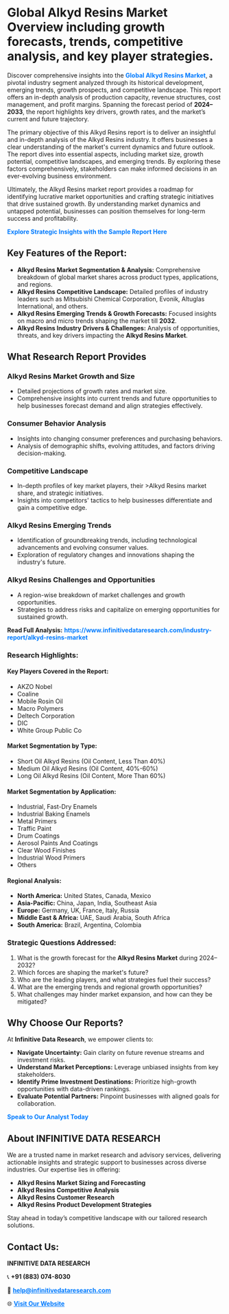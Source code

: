 <h1>Global Alkyd Resins Market Overview including growth forecasts, trends, competitive analysis, and key player strategies.</h1>
<p>
Discover comprehensive insights into the 
<a href="https://www.infinitivedataresearch.com/industry-report/alkyd-resins-market" rel="dofollow" style="color: #007BFF; text-decoration: none;"><strong>Global Alkyd Resins Market</strong></a>, a pivotal industry segment analyzed through its historical development, emerging trends, growth prospects, and competitive landscape. This report offers an in-depth analysis of production capacity, revenue structures, cost management, and profit margins. Spanning the forecast period of <strong>2024–2033</strong>, the report highlights key drivers, growth rates, and the market’s current and future trajectory.
</p>
<p>
The primary objective of this Alkyd Resins report is to deliver an insightful and in-depth analysis of the Alkyd Resins industry. It offers businesses a clear understanding of the market's current dynamics and future outlook. The report dives into essential aspects, including market size, growth potential, competitive landscapes, and emerging trends. By exploring these factors comprehensively, stakeholders can make informed decisions in an ever-evolving business environment.
</p>
<p>
Ultimately, the Alkyd Resins market report provides a roadmap for identifying lucrative market opportunities and crafting strategic initiatives that drive sustained growth. By understanding market dynamics and untapped potential, businesses can position themselves for long-term success and profitability.
</p>
<p>
<a href="https://www.infinitivedataresearch.com/request-sample/reportId=105645" style="color: #007BFF; text-decoration: none;"><strong>Explore Strategic Insights with the Sample Report Here</strong></a>
</p>

<h2>Key Features of the Report:</h2>
<ul>
<li><strong>Alkyd Resins Market Segmentation & Analysis:</strong> Comprehensive breakdown of global market shares across product types, applications, and regions.</li>
<li><strong>Alkyd Resins Competitive Landscape:</strong> Detailed profiles of industry leaders such as Mitsubishi Chemical Corporation, Evonik, Altuglas International, and others.</li>
<li><strong>Alkyd Resins Emerging Trends & Growth Forecasts:</strong> Focused insights on macro and micro trends shaping the market till <strong>2032</strong>.</li>
<li><strong>Alkyd Resins Industry Drivers & Challenges:</strong> Analysis of opportunities, threats, and key drivers impacting the <strong>Alkyd Resins Market</strong>.</li>
</ul>

<h2>What Research Report Provides</h2>
<h3>Alkyd Resins Market Growth and Size</h3>
<ul>
<li>Detailed projections of growth rates and market size.</li>
<li>Comprehensive insights into current trends and future opportunities to help businesses forecast demand and align strategies effectively.</li>
</ul>

<h3>Consumer Behavior Analysis</h3>
<ul>
<li>Insights into changing consumer preferences and purchasing behaviors.</li>
<li>Analysis of demographic shifts, evolving attitudes, and factors driving decision-making.</li>
</ul>

<h3>Competitive Landscape</h3>
<ul>
<li>In-depth profiles of key market players, their >Alkyd Resins market share, and strategic initiatives.</li>
<li>Insights into competitors' tactics to help businesses differentiate and gain a competitive edge.</li>
</ul>

<h3>Alkyd Resins Emerging Trends</h3>
<ul>
<li>Identification of groundbreaking trends, including technological advancements and evolving consumer values.</li>
<li>Exploration of regulatory changes and innovations shaping the industry's future.</li>
</ul>

<h3>Alkyd Resins Challenges and Opportunities</h3>
<ul>
<li>A region-wise breakdown of market challenges and growth opportunities.</li>
<li>Strategies to address risks and capitalize on emerging opportunities for sustained growth.</li>
</ul>
<p><strong>Read Full Analysis:</strong> <a href="https://www.infinitivedataresearch.com/industry-report/alkyd-resins-market" rel="dofollow" style="color: #007BFF; text-decoration: none;"><strong>https://www.infinitivedataresearch.com/industry-report/alkyd-resins-market</strong></a></p>
<h3>Research Highlights:</h3>
<h4>Key Players Covered in the Report:</h4>
<ul><li>AKZO Nobel</li><li>Coaline</li><li>Mobile Rosin Oil</li><li>Macro Polymers</li><li>Deltech Corporation</li><li>DIC</li><li>White Group Public Co</li></ul>
<h4>Market Segmentation by Type:</h4>
<ul><li>Short Oil Alkyd Resins (Oil Content, Less Than 40%)</li><li>Medium Oil Alkyd Resins (Oil Content, 40%-60%)</li><li>Long Oil Alkyd Resins (Oil Content, More Than 60%)</li></ul>
<h4>Market Segmentation by Application:</h4>
<ul><li>Industrial, Fast-Dry Enamels</li><li>Industrial Baking Enamels</li><li>Metal Primers</li><li>Traffic Paint</li><li>Drum Coatings</li><li>Aerosol Paints And Coatings</li><li>Clear Wood Finishes</li><li>Industrial Wood Primers</li><li>Others</li></ul>

<h4>Regional Analysis:</h4>
<ul>
<li><strong>North America:</strong> United States, Canada, Mexico</li>
<li><strong>Asia-Pacific:</strong> China, Japan, India, Southeast Asia</li>
<li><strong>Europe:</strong> Germany, UK, France, Italy, Russia</li>
<li><strong>Middle East & Africa:</strong> UAE, Saudi Arabia, South Africa</li>
<li><strong>South America:</strong> Brazil, Argentina, Colombia</li>
</ul>

<h3>Strategic Questions Addressed:</h3>
<ol>
<li>What is the growth forecast for the <strong>Alkyd Resins Market</strong> during 2024–2032?</li>
<li>Which forces are shaping the market's future?</li>
<li>Who are the leading players, and what strategies fuel their success?</li>
<li>What are the emerging trends and regional growth opportunities?</li>
<li>What challenges may hinder market expansion, and how can they be mitigated?</li>
</ol>

<h2>Why Choose Our Reports?</h2>
<p>At <strong>Infinitive Data Research</strong>, we empower clients to:</p>
<ul>
<li><strong>Navigate Uncertainty:</strong> Gain clarity on future revenue streams and investment risks.</li>
<li><strong>Understand Market Perceptions:</strong> Leverage unbiased insights from key stakeholders.</li>
<li><strong>Identify Prime Investment Destinations:</strong> Prioritize high-growth opportunities with data-driven rankings.</li>
<li><strong>Evaluate Potential Partners:</strong> Pinpoint businesses with aligned goals for collaboration.</li>
</ul>
<p><a href="https://www.infinitivedataresearch.com/industry-report/alkyd-resins-market" rel="dofollow" style="color: #007BFF; text-decoration: none;"><strong>Speak to Our Analyst Today</strong></a></p>

<h2>About INFINITIVE DATA RESEARCH</h2>
<p>We are a trusted name in market research and advisory services, delivering actionable insights and strategic support to businesses across diverse industries. Our expertise lies in offering:</p>
<ul>
<li><strong>Alkyd Resins Market Sizing and Forecasting</strong></li>
<li><strong>Alkyd Resins Competitive Analysis</strong></li>
<li><strong>Alkyd Resins Customer Research</strong></li>
<li><strong>Alkyd Resins Product Development Strategies</strong></li>
</ul>
<p>Stay ahead in today’s competitive landscape with our tailored research solutions.</p>

<h2>Contact Us:</h2>
<p><strong>INFINITIVE DATA RESEARCH</strong></p>
<p>📞 <strong>+91 (883) 074-8030</strong></p>
<p>📧 <strong><a href="mailto:help@infinitivedataresearch.com" style="color: #007BFF;">help@infinitivedataresearch.com</a></strong></p>
<p>🌐 <strong><a href="https://www.infinitivedataresearch.com" rel="dofollow" style="color: #007BFF;">Visit Our Website</a></strong></p>